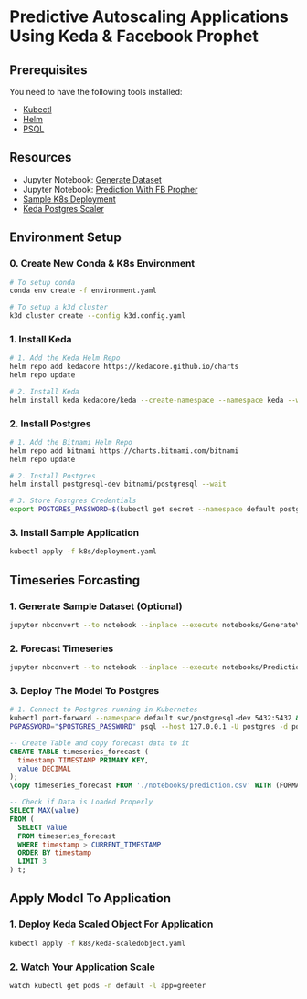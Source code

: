 # Predictive Autoscaling Applications Using Keda & Facebook Prophet

## Prerequisites

You need to have the following tools installed:

- [Kubectl](https://kubernetes.io/docs/tasks/tools/)
- [Helm](https://helm.sh/docs/intro/install/)
- [PSQL](https://www.timescale.com/blog/how-to-install-psql-on-mac-ubuntu-debian-windows/)

## Resources

- Jupyter Notebook: [Generate Dataset](./notebooks/Generate%20Dataset.ipynb)
- Jupyter Notebook: [Prediction With FB Propher](./notebooks/Prediction%20with%20Prophet.ipynb)
- [Sample K8s Deployment](./k8s/deployment.yaml)
- [Keda Postgres Scaler](./k8s/keda-scaledobject.yaml)

## Environment Setup

### 0. Create New Conda & K8s Environment

```bash
# To setup conda
conda env create -f environment.yaml

# To setup a k3d cluster
k3d cluster create --config k3d.config.yaml
```

### 1. Install Keda

```bash
# 1. Add the Keda Helm Repo
helm repo add kedacore https://kedacore.github.io/charts
helm repo update

# 2. Install Keda
helm install keda kedacore/keda --create-namespace --namespace keda --wait
```

### 2. Install Postgres

```bash
# 1. Add the Bitnami Helm Repo
helm repo add bitnami https://charts.bitnami.com/bitnami
helm repo update

# 2. Install Postgres
helm install postgresql-dev bitnami/postgresql --wait

# 3. Store Postgres Credentials
export POSTGRES_PASSWORD=$(kubectl get secret --namespace default postgresql-dev -o jsonpath="{.data.postgres-password}" | base64 -d)
```

### 3. Install Sample Application

```bash
kubectl apply -f k8s/deployment.yaml
```

## Timeseries Forcasting

### 1. Generate Sample Dataset (Optional) 

```bash
jupyter nbconvert --to notebook --inplace --execute notebooks/Generate\ Dataset.ipynb
```

### 2. Forecast Timeseries 

```bash
jupyter nbconvert --to notebook --inplace --execute notebooks/Prediction\ with\ Prophet.ipynb
```

### 3. Deploy The Model To Postgres

```bash
# 1. Connect to Postgres running in Kubernetes
kubectl port-forward --namespace default svc/postgresql-dev 5432:5432 &
PGPASSWORD="$POSTGRES_PASSWORD" psql --host 127.0.0.1 -U postgres -d postgres -p 5432
```

```sql
-- Create Table and copy forecast data to it
CREATE TABLE timeseries_forecast (
  timestamp TIMESTAMP PRIMARY KEY,
  value DECIMAL
);
\copy timeseries_forecast FROM './notebooks/prediction.csv' WITH (FORMAT csv, HEADER true);
```

```sql
-- Check if Data is Loaded Properly
SELECT MAX(value)
FROM (
  SELECT value
  FROM timeseries_forecast
  WHERE timestamp > CURRENT_TIMESTAMP
  ORDER BY timestamp
  LIMIT 3
) t;
```

## Apply Model To Application

### 1. Deploy Keda Scaled Object For Application
```bash
kubectl apply -f k8s/keda-scaledobject.yaml
```

### 2. Watch Your Application Scale

```bash
watch kubectl get pods -n default -l app=greeter
```